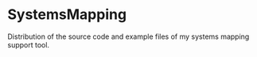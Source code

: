 # SystemsMapping
Distribution of the source code and example files of my systems mapping support tool.
